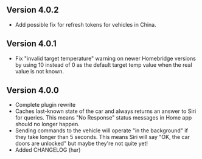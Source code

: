 ## Version 4.0.2

- Add possible fix for refresh tokens for vehicles in China.

## Version 4.0.1

- Fix "invalid target temperature" warning on newer Homebridge versions by using 10 instead of 0 as the default target temp value when the real value is not known.

## Version 4.0.0

- Complete plugin rewrite
- Caches last-known state of the car and always returns an answer to Siri for queries. This means "No Response" status messages in Home app should no longer happen.
- Sending commands to the vehicle will operate "in the background" if they take longer than 5 seconds. This means Siri will say "OK, the car doors are unlocked" but maybe they're not quite yet!
- Added CHANGELOG (har)
